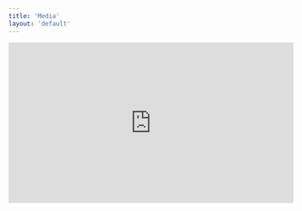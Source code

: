 ```yaml
---
title: 'Media'
layout: 'default'
---
```

<iframe width="560" height="315" src="http://www.youtube.com/embed/BCMUBS_8_6w" frameborder="0" allowfullscreen></iframe>